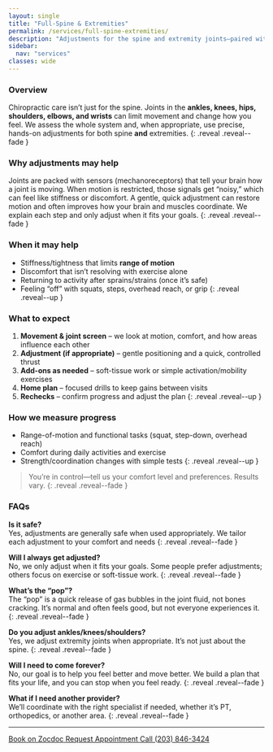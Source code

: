 ```yaml
---
layout: single
title: "Full-Spine & Extremities"
permalink: /services/full-spine-extremities/
description: "Adjustments for the spine and extremity joints—paired with simple exercise or soft-tissue work when helpful."
sidebar:
  nav: "services"
classes: wide
---
```


### Overview
Chiropractic care isn’t just for the spine. Joints in the **ankles, knees, hips, shoulders, elbows, and wrists** can limit movement and change how you feel. We assess the whole system and, when appropriate, use precise, hands-on adjustments for both spine **and** extremities.
{: .reveal .reveal--fade }

### Why adjustments may help
Joints are packed with sensors (mechanoreceptors) that tell your brain how a joint is moving. When motion is restricted, those signals get “noisy,” which can feel like stiffness or discomfort. A gentle, quick adjustment can restore motion and often improves how your brain and muscles coordinate. We explain each step and only adjust when it fits your goals.
{: .reveal .reveal--fade }

### When it may help
- Stiffness/tightness that limits **range of motion**  
- Discomfort that isn’t resolving with exercise alone  
- Returning to activity after sprains/strains (once it’s safe)  
- Feeling “off” with squats, steps, overhead reach, or grip
{: .reveal .reveal--up }

### What to expect
1. **Movement & joint screen** – we look at motion, comfort, and how areas influence each other  
2. **Adjustment (if appropriate)** – gentle positioning and a quick, controlled thrust  
3. **Add-ons as needed** – soft-tissue work or simple activation/mobility exercises  
4. **Home plan** – focused drills to keep gains between visits  
5. **Rechecks** – confirm progress and adjust the plan
{: .reveal .reveal--up }

### How we measure progress
- Range-of-motion and functional tasks (squat, step-down, overhead reach)  
- Comfort during daily activities and exercise  
- Strength/coordination changes with simple tests
{: .reveal .reveal--up }

> You’re in control—tell us your comfort level and preferences. Results vary.
{: .reveal .reveal--fade }

### FAQs
**Is it safe?**  
Yes, adjustments are generally safe when used appropriately. We tailor each adjustment to your comfort and needs
{: .reveal .reveal--fade }

**Will I always get adjusted?**  
No, we only adjust when it fits your goals. Some people prefer adjustments; others focus on exercise or soft-tissue work.
{: .reveal .reveal--fade }

**What’s the “pop”?**  
The “pop” is a quick release of gas bubbles in the joint fluid, not bones cracking. It’s normal and often feels good, but not everyone experiences it.
{: .reveal .reveal--fade }

**Do you adjust ankles/knees/shoulders?**  
Yes, we adjust extremity joints when appropriate. It’s not just about the spine.
{: .reveal .reveal--fade }

**Will I need to come forever?**  
No, our goal is to help you feel better and move better. We build a plan that fits your life, and you can stop when you feel ready.
{: .reveal .reveal--fade }

**What if I need another provider?**  
We’ll coordinate with the right specialist if needed, whether it’s PT, orthopedics, or another area.
{: .reveal .reveal--fade }

---

<div class="contact-actions reveal reveal--up">
  <a href="https://www.zocdoc.com/practice/cranbury-chiropractic-center-43835" class="btn">
    <span class="btn-label">Book on Zocdoc</span>
  </a>
  <a href="/contact/" class="btn">
    <span class="btn-label">Request Appointment</span>
  </a>
  <a href="tel:+12038463424" class="btn">
    <span class="btn-label">Call (203) 846-3424</span>
  </a>
</div>
